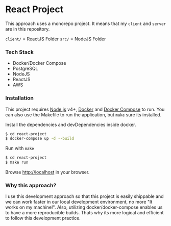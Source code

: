 # React Project
This approach uses a monorepo project. It means that my `client` and `server` are in this repository.

`client/` = ReactJS Folder
`src/`    = NodeJS Folder

### Tech Stack
  - Docker/Docker Compose
  - PostgreSQL
  - NodeJS
  - ReactJS
  - AWS

### Installation

This project requires [Node.js](https://nodejs.org/) v4+, [Docker](https://www.docker.com/) and [Docker Compose](https://docs.docker.com/compose/install/) to run. You can also use the Makefile to run the application, but `make` sure its installed.

Install the dependencies and devDependencies inside docker.
```sh
$ cd react-project
$ docker-compose up -d --build
```

Run with `make`
```sh
$ cd react-project
$ make run
```
Browse [http://localhost](http://localhost) in your browser.

### Why this approach?
I use this development approach so that this project is easily shippable and we can work faster in our local development environment, no more "It works on my machine!". Also, utilizing docker/docker-compose enables us to have a more reproducible builds. Thats why its more logical and efficient to follow this development practice.